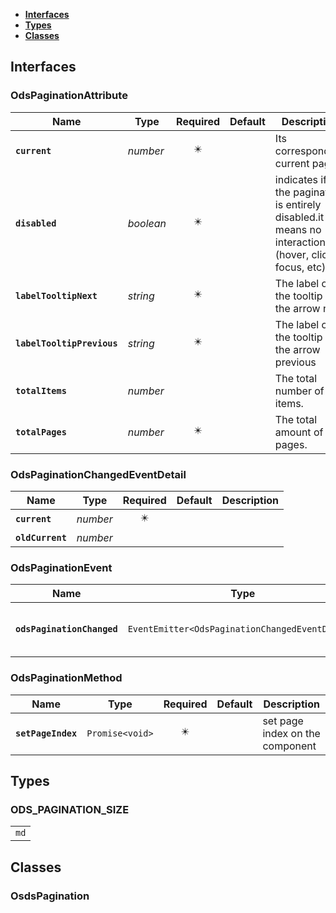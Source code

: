* [**Interfaces**](#interfaces)
* [**Types**](#types)
* [**Classes**](#classes)

## Interfaces

### OdsPaginationAttribute
|Name | Type | Required | Default | Description|
|---|---|:---:|---|---|
|**`current`** | _number_ | ✴️ |  | Its corresponding current page.|
|**`disabled`** | _boolean_ | ✴️ |  | indicates if the pagination is entirely disabled.it means no interactions (hover, click, focus, etc)|
|**`labelTooltipNext`** | _string_ | ✴️ |  | The label of the tooltip on the arrow next|
|**`labelTooltipPrevious`** | _string_ | ✴️ |  | The label of the tooltip on the arrow previous|
|**`totalItems`** | _number_ |  |  | The total number of items.|
|**`totalPages`** | _number_ | ✴️ |  | The total amount of pages.|

### OdsPaginationChangedEventDetail
|Name | Type | Required | Default | Description|
|---|---|:---:|---|---|
|**`current`** | _number_ | ✴️ |  | |
|**`oldCurrent`** | _number_ |  |  | |

### OdsPaginationEvent
|Name | Type | Required | Default | Description|
|---|---|:---:|---|---|
|**`odsPaginationChanged`** | `EventEmitter<OdsPaginationChangedEventDetail>` | ✴️ |  | Emitted when the value has changed|

### OdsPaginationMethod
|Name | Type | Required | Default | Description|
|---|---|:---:|---|---|
|**`setPageIndex`** | `Promise<void>` | ✴️ |  | set page index on the component|

## Types

### ODS_PAGINATION_SIZE
|  |
|:---:|
| `md` |

## Classes

### OsdsPagination